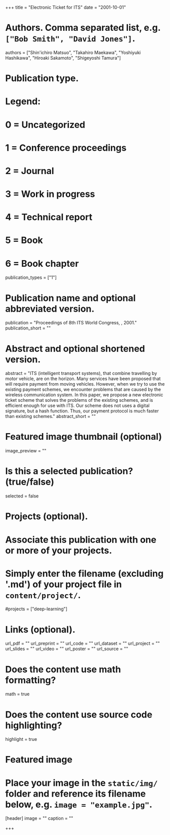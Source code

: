 +++
title = "Electronic Ticket for ITS"
date = "2001-10-01"

# Authors. Comma separated list, e.g. `["Bob Smith", "David Jones"]`.
authors = ["Shin'ichiro Matsuo", "Takahiro Maekawa", "Yoshiyuki Hashikawa", "Hiroaki Sakamoto", "Shigeyoshi Tamura"]

# Publication type.
# Legend:
# 0 = Uncategorized
# 1 = Conference proceedings
# 2 = Journal
# 3 = Work in progress
# 4 = Technical report
# 5 = Book
# 6 = Book chapter
publication_types = ["1"]

# Publication name and optional abbreviated version.
publication = "Proceedings of 8th ITS World Congress, , 2001."
publication_short = ""

# Abstract and optional shortened version.
abstract = "ITS (intelligent transport systems), that combine travelling by motor vehicle, are on the horizon. Many services have been proposed that will require payment from moving vehicles. However, when we try to use the existing payment schemes, we encounter problems that are caused by the wireless communication system. In this paper, we propose a new electronic ticket scheme that solves the problems of the existing schemes, and is efficient enough for use with ITS. Our scheme does not uses a digital signature, but a hash function. Thus, our payment protocol is much faster than existing schemes."
abstract_short = ""

# Featured image thumbnail (optional)
image_preview = ""

# Is this a selected publication? (true/false)
selected = false

# Projects (optional).
#   Associate this publication with one or more of your projects.
#   Simply enter the filename (excluding '.md') of your project file in `content/project/`.
#projects = ["deep-learning"]

# Links (optional).
url_pdf = ""
url_preprint = ""
url_code = ""
url_dataset = ""
url_project = ""
url_slides = ""
url_video = ""
url_poster = ""
url_source = ""

# Does the content use math formatting?
math = true

# Does the content use source code highlighting?
highlight = true

# Featured image
# Place your image in the `static/img/` folder and reference its filename below, e.g. `image = "example.jpg"`.
[header]
image = ""
caption = ""

+++